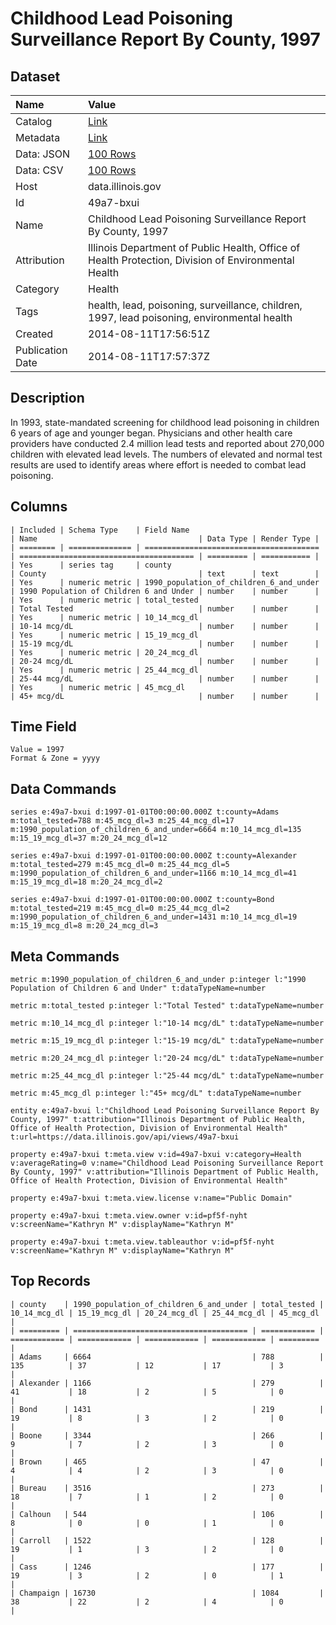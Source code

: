 # Childhood Lead Poisoning Surveillance Report By County, 1997

## Dataset

| Name | Value |
| :--- | :---- |
| Catalog | [Link](https://catalog.data.gov/dataset/childhood-lead-poisoning-surveillance-report-by-county-1997-0d22c) |
| Metadata | [Link](https://data.illinois.gov/api/views/49a7-bxui) |
| Data: JSON | [100 Rows](https://data.illinois.gov/api/views/49a7-bxui/rows.json?max_rows=100) |
| Data: CSV | [100 Rows](https://data.illinois.gov/api/views/49a7-bxui/rows.csv?max_rows=100) |
| Host | data.illinois.gov |
| Id | 49a7-bxui |
| Name | Childhood Lead Poisoning Surveillance Report By County, 1997 |
| Attribution | Illinois Department of Public Health, Office of Health Protection, Division of Environmental Health |
| Category | Health |
| Tags | health, lead, poisoning, surveillance, children, 1997, lead poisoning, environmental health |
| Created | 2014-08-11T17:56:51Z |
| Publication Date | 2014-08-11T17:57:37Z |

## Description

In 1993, state-mandated screening for childhood lead poisoning in children 6 years of age and younger began. Physicians and other health care providers have conducted 2.4 million lead tests and reported about 270,000 children with elevated lead levels. The numbers of elevated and normal test results are used to identify areas where effort is needed to combat lead poisoning.

## Columns

```ls
| Included | Schema Type    | Field Name                              | Name                                    | Data Type | Render Type |
| ======== | ============== | ======================================= | ======================================= | ========= | =========== |
| Yes      | series tag     | county                                  | County                                  | text      | text        |
| Yes      | numeric metric | 1990_population_of_children_6_and_under | 1990 Population of Children 6 and Under | number    | number      |
| Yes      | numeric metric | total_tested                            | Total Tested                            | number    | number      |
| Yes      | numeric metric | 10_14_mcg_dl                            | 10-14 mcg/dL                            | number    | number      |
| Yes      | numeric metric | 15_19_mcg_dl                            | 15-19 mcg/dL                            | number    | number      |
| Yes      | numeric metric | 20_24_mcg_dl                            | 20-24 mcg/dL                            | number    | number      |
| Yes      | numeric metric | 25_44_mcg_dl                            | 25-44 mcg/dL                            | number    | number      |
| Yes      | numeric metric | 45_mcg_dl                               | 45+ mcg/dL                              | number    | number      |
```

## Time Field

```ls
Value = 1997
Format & Zone = yyyy
```

## Data Commands

```ls
series e:49a7-bxui d:1997-01-01T00:00:00.000Z t:county=Adams m:total_tested=788 m:45_mcg_dl=3 m:25_44_mcg_dl=17 m:1990_population_of_children_6_and_under=6664 m:10_14_mcg_dl=135 m:15_19_mcg_dl=37 m:20_24_mcg_dl=12

series e:49a7-bxui d:1997-01-01T00:00:00.000Z t:county=Alexander m:total_tested=279 m:45_mcg_dl=0 m:25_44_mcg_dl=5 m:1990_population_of_children_6_and_under=1166 m:10_14_mcg_dl=41 m:15_19_mcg_dl=18 m:20_24_mcg_dl=2

series e:49a7-bxui d:1997-01-01T00:00:00.000Z t:county=Bond m:total_tested=219 m:45_mcg_dl=0 m:25_44_mcg_dl=2 m:1990_population_of_children_6_and_under=1431 m:10_14_mcg_dl=19 m:15_19_mcg_dl=8 m:20_24_mcg_dl=3
```

## Meta Commands

```ls
metric m:1990_population_of_children_6_and_under p:integer l:"1990 Population of Children 6 and Under" t:dataTypeName=number

metric m:total_tested p:integer l:"Total Tested" t:dataTypeName=number

metric m:10_14_mcg_dl p:integer l:"10-14 mcg/dL" t:dataTypeName=number

metric m:15_19_mcg_dl p:integer l:"15-19 mcg/dL" t:dataTypeName=number

metric m:20_24_mcg_dl p:integer l:"20-24 mcg/dL" t:dataTypeName=number

metric m:25_44_mcg_dl p:integer l:"25-44 mcg/dL" t:dataTypeName=number

metric m:45_mcg_dl p:integer l:"45+ mcg/dL" t:dataTypeName=number

entity e:49a7-bxui l:"Childhood Lead Poisoning Surveillance Report By County, 1997" t:attribution="Illinois Department of Public Health, Office of Health Protection, Division of Environmental Health" t:url=https://data.illinois.gov/api/views/49a7-bxui

property e:49a7-bxui t:meta.view v:id=49a7-bxui v:category=Health v:averageRating=0 v:name="Childhood Lead Poisoning Surveillance Report By County, 1997" v:attribution="Illinois Department of Public Health, Office of Health Protection, Division of Environmental Health"

property e:49a7-bxui t:meta.view.license v:name="Public Domain"

property e:49a7-bxui t:meta.view.owner v:id=pf5f-nyht v:screenName="Kathryn M" v:displayName="Kathryn M"

property e:49a7-bxui t:meta.view.tableauthor v:id=pf5f-nyht v:screenName="Kathryn M" v:displayName="Kathryn M"
```

## Top Records

```ls
| county    | 1990_population_of_children_6_and_under | total_tested | 10_14_mcg_dl | 15_19_mcg_dl | 20_24_mcg_dl | 25_44_mcg_dl | 45_mcg_dl | 
| ========= | ======================================= | ============ | ============ | ============ | ============ | ============ | ========= | 
| Adams     | 6664                                    | 788          | 135          | 37           | 12           | 17           | 3         | 
| Alexander | 1166                                    | 279          | 41           | 18           | 2            | 5            | 0         | 
| Bond      | 1431                                    | 219          | 19           | 8            | 3            | 2            | 0         | 
| Boone     | 3344                                    | 266          | 9            | 7            | 2            | 3            | 0         | 
| Brown     | 465                                     | 47           | 4            | 4            | 2            | 3            | 0         | 
| Bureau    | 3516                                    | 273          | 18           | 7            | 1            | 2            | 0         | 
| Calhoun   | 544                                     | 106          | 8            | 0            | 0            | 1            | 0         | 
| Carroll   | 1522                                    | 128          | 19           | 1            | 3            | 2            | 0         | 
| Cass      | 1246                                    | 177          | 19           | 3            | 2            | 0            | 1         | 
| Champaign | 16730                                   | 1084         | 38           | 22           | 2            | 4            | 0         | 
```